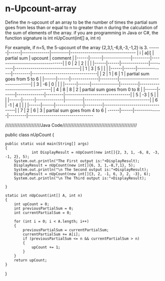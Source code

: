 # n-Upcount-array

Define the n-upcount of an array to be the number of times the partial sum goes from less than or equal to n to greater than n during the calculation of the sum of elements of the array. if you are programming in Java or C#, the function signature is int nUpCount(int[] a, int n)

For example, if n=5, the 5-upcount of the array {2,3,1,-6,8,-3,-1,2} is 3.
 ------|------|--------------|---------|---------------------------------
| i    | a[i] | partial sum  | upcount | comment                         |
|------|------|--------------|---------|---------------------------------|
| 0    | 2    | 2            |         |                                 |
|------|------|--------------|---------|---------------------------------|
| 1    | 3    | 5            |         |                                 |
|------|------|--------------|---------|---------------------------------|
| 2    | 1    | 6            | 1       | partial sum goes from 5 to 6    |
|------|------|--------------|---------|---------------------------------|
| 3    | -6   | 0            |         |                                 |
|------|------|--------------|---------|---------------------------------|
| 4    | 8    | 8            | 2       | partial sum goes from 0 to 8    |
|------|------|--------------|---------|---------------------------------|
| 5    | -3   | 5            |         |                                 |
|------|------|--------------|---------|---------------------------------|
| 6    | -1   | 4            |         |                                 |
|------|------|--------------|---------|---------------------------------|
| 7    | 2    | 6            | 3       | partial sum goes from 4 to 6    |
 ------|------|--------------|---------|---------------------------------

///////////////////////Java Code////////////////////////////////////////////////


public class nUpCount {

    public static void main(String[] args) 
    {
                int DisplayResult = nUpCount(new int[]{2, 3, 1, -6, 8, -3, -1, 2}, 5);
		System.out.println("The First output is:"+DisplayResult);
		DisplayResult = nUpCount(new int[]{6, 3, 1,-8,7,1}, 5);
		System.out.println("\n The Second output is:"+DisplayResult);
		DisplayResult = nUpCount(new int[]{3, 2, -1, 6, 3, 2, -3}, 6);
		System.out.println("\n The Third output is:"+DisplayResult);
        
    }

    static int nUpCount(int[] A, int n)
    {
        int upCount = 0;
        int previousPartialSum = 0;
        int currentPartialSum = 0;

        for (int i = 0; i < A.length; i++) 
        {
            previousPartialSum = currentPartialSum;
            currentPartialSum += A[i];
            if (previousPartialSum <= n && currentPartialSum > n) 
            {
                upCount += 1;
            }
        }
        return upCount;
    }
}
